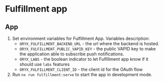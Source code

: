 # Fulfillment app

## App

1. Set environment variables for Fulfillment App.
   Variables description:
   - `ORYX_FULFILLMENT_BACKEND_URL` - the url where the backend is hosted.
   - `ORYX_FULFILLMENT_PUBLIC_VAPID_KEY` - the public VAPID key to make the application able to subscribe push notifications.
   - `ORYX_LABS` - the boolean indicator to let Fulfillment app know if it should use `labs` features
   - `ORYX_FULFILLMENT_CLIENT_ID` - the client id for the OAuth flow
2. Run `nx run fulfillment:serve` to start the app in development mode.


